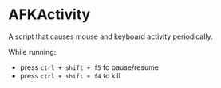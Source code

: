# AFKActivity

A script that causes mouse and keyboard activity periodically.

While running:
- press <code>ctrl + shift + f5</code> to pause/resume
- press <code>ctrl + shift + f4</code> to kill
